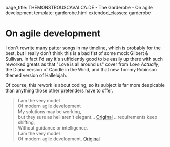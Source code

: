 page_title: THEMONSTROUSCAVALCA.DE - The Garderobe - On agile development
template: garderobe.html
extended_classes: garderobe

# On agile development

I don't rewrite many patter songs in my timeline, which is probably for the best, but I really don't think this is a bad fist of
some mock Gilbert &amp; Sullivan. In fact I'd say it's sufficiently good to be easily up there with such reworked greats as that "Love is all around us" cover from 
<em>Love Actually</em>, the Diana version of Candle in the Wind, and that new Tommy Robinson themed version of Hallelujah.

Of course, this rework is about coding, so its subject is far more despicable than anything those other pretenders have to offer.

> I am the very model<br />Of modern agile development<br />My solutions may be working,<br />but they sure as hell aren't elegant...
[Original](https://twitter.com/FatConan/statuses/658998717622722560)
> ...requirements keep shifting,<br />Without guidance or intelligence.<br />I am the very model<br />Of modern agile development.
[Original](https://twitter.com/FatConan/statuses/658998916990545920)